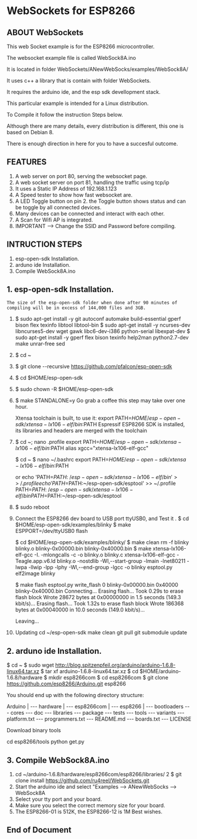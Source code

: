 # WebSockets for ESP8266


## ABOUT WebSockets
This web Socket example is for the ESP8266 microcontroller.

The websocket example file is called WebSock8A.ino

It is located in folder WebSockets/ANewWebSocks/examples/WebSock8A/

It uses c++ a library that is contain with folder WebSockets.

It requires the arduino ide, and the esp sdk devellopment stack.

This particular example is intended for a Linux distribution.

To Compile it follow the instruction Steps below.

Although there are many details, every distribution is different, this one is based on Debian 8.

There is enough direction in here for you to have a succesful outcome.


## FEATURES
1.	A web server on port 80, serving the websocket page.
2.	A web socket server on port 81, handling the traffic using tcp/ip
3.	It uses a Static IP Address of 192.168.1.123 
4.	A Speed tester to show how fast websocket are.
5.	A LED Toggle button on pin 2. the Toggle button shows status and can be toggle by all connected devices.
6.	Many devices can be connected and interact with each other.
7.	A Scan for Wifi AP is integrated.
8.	IMPORTANT --> Change the SSID  and Password before compiling.


## INTRUCTION STEPS
1.	esp-open-sdk Installation.
2.	arduno ide Installation.
3.	Compile WebSock8A.ino
	


## 1.	esp-open-sdk Installation. 
	The size of the esp-open-sdk folder when done after 90 minutes of compiling will be in excess of 144,000 files and 3GB.
1.	$ sudo apt-get install -y git autoconf automake build-essential gperf bison flex texinfo libtool libtool-bin
        $ sudo apt-get install -y ncurses-dev libncurses5-dev wget gawk libc6-dev-i386 python-serial libexpat-dev 
	$ sudo apt-get install -y gperf flex bison texinfo help2man python2.7-dev make unrar-free sed
2.	$ cd ~
3.	$ git clone --recursive https://github.com/pfalcon/esp-open-sdk
4.	$ cd $HOME/esp-open-sdk
5.	$ sudo chown -R $HOME/esp-open-sdk
6.	$ make STANDALONE=y
	Go grab a coffee this step may take over one hour.

	Xtensa toolchain is built, to use it:
	export PATH=$HOME/esp-open-sdk/xtensa-lx106-elf/bin:$PATH
	Espressif ESP8266 SDK is installed, its libraries and headers are merged with the toolchain

7.	$ cd ~; nano .profile
	export PATH=$HOME/esp-open-sdk/xtensa-lx106-elf/bin:$PATH
	alias xgcc="xtensa-lx106-elf-gcc"

	$ cd ~
	$ nano ~/.bashrc
	export PATH=$HOME/esp-open-sdk/xtensa-lx106-elf/bin:$PATH

	or
	echo 'PATH=$PATH:~/esp-open-sdk/xtensa-lx106-elf/bin' >> ~/.profile
	echo 'PATH=$PATH:~/esp-open-sdk/esptool' >> ~/.profile
	PATH=$PATH:~/esp-open-sdk/xtensa-lx106-elf/bin
	PATH=$PATH:~/esp-open-sdk/esptool

8.	$ sudo reboot
9.	Connect the ESP8266 dev board to USB port ttyUSB0, and Test it .
	$ cd $HOME/esp-open-sdk/examples/blinky
	$ make ESPPORT=/dev/ttyUSB0 flash

	$ cd $HOME/esp-open-sdk/examples/blinky/
	$ make clean
	rm -f blinky blinky.o blinky-0x00000.bin blinky-0x40000.bin
	$ make
	xtensa-lx106-elf-gcc -I. -mlongcalls   -c -o blinky.o blinky.c
	xtensa-lx106-elf-gcc -Teagle.app.v6.ld  blinky.o  -nostdlib -Wl,--start-group -lmain -lnet80211 -lwpa -llwip -lpp -lphy -Wl,--end-group -lgcc -o blinky
	esptool.py elf2image blinky

	$ make flash
	esptool.py write_flash 0 blinky-0x00000.bin 0x40000 blinky-0x40000.bin
	Connecting...
	Erasing flash...
	Took 0.29s to erase flash block
	Wrote 28672 bytes at 0x00000000 in 1.5 seconds (149.3 kbit/s)...
	Erasing flash...
	Took 1.32s to erase flash block
	Wrote 186368 bytes at 0x00040000 in 10.0 seconds (149.0 kbit/s)...

	Leaving...

10.	Updating
	cd ~/esp-open-sdk
	make clean
	git pull
	git submodule update




## 2.	arduno ide Installation. 

$ cd ~
$ sudo wget http://blog.spitzenpfeil.org/arduino/arduino-1.6.8-linux64.tar.xz
$ tar xf arduino-1.6.8-linux64.tar.xz
$ cd $HOME/arduino-1.6.8/hardware
$ mkdir esp8266com
$ cd esp8266com
$ git clone https://github.com/esp8266/Arduino.git esp8266

You should end up with the following directory structure:

Arduino
|
--- hardware
    |
    --- esp8266com
        |
        --- esp8266
            |
            --- bootloaders
            --- cores
            --- doc
            --- libraries
            --- package
            --- tests
            --- tools
            --- variants
            --- platform.txt
            --- programmers.txt
            --- README.md
            --- boards.txt
            --- LICENSE

Download binary tools

cd esp8266/tools
python get.py




## 3.	Compile WebSock8A.ino 

1.	cd ~/arduino-1.6.8/hardware/esp8266com/esp8266/libraries/
2	$ git clone install https://github.com/ru4reel/WebSockets.git 
3.	Start the arduino ide and select "Examples --> ANewWebSocks --> WebSock8A
4.	Select your tty port and your board.
5.	Make sure you select the correct memory size for your board.
6.	The ESP8266-01 is 512K, the ESP8266-12 is 1M
	Best wishes.

## End of Document

